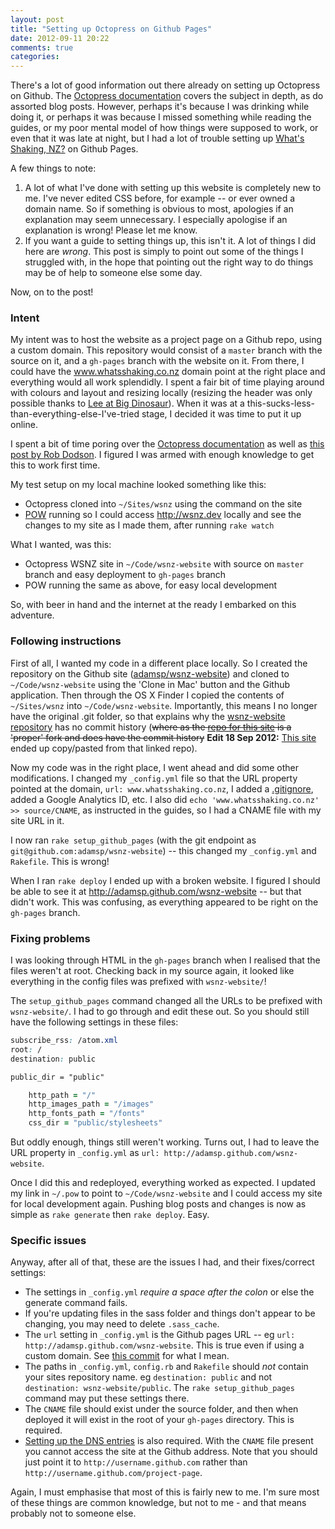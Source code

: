```yaml
---
layout: post
title: "Setting up Octopress on Github Pages"
date: 2012-09-11 20:22
comments: true
categories: 
---
```


There's a lot of good information out there already on setting up Octopress on Github. The [Octopress documentation](http://octopress.org/docs/deploying/github/) covers the subject in depth, as do assorted blog posts. However, perhaps it's because I was drinking while doing it, or perhaps it was because I missed something while reading the guides, or my poor mental model of how things were supposed to work, or even that it was late at night, but I had a lot of trouble setting up [What's Shaking, NZ?](http://www.whatsshaking.co.nz) on Github Pages.

<!-- more -->

A few things to note:
 
1. A lot of what I've done with setting up this website is completely new to me. I've never edited CSS before, for example -- or ever owned a domain name. So if something is obvious to most, apologies if an explanation may seem unnecessary. I especially apologise if an explanation is wrong! Please let me know.
2. If you want a guide to setting things up, this isn't it. A lot of things I did here are _wrong_. This post is simply to point out some of the things I struggled with, in the hope that pointing out the right way to do things may be of help to someone else some day.

Now, on to the post!

### Intent

My intent was to host the website as a project page on a Github repo, using a custom domain. This repository would consist of a `master` branch with the source on it, and a `gh-pages` branch with the website on it. From there, I could have the www.whatsshaking.co.nz domain point at the right place and everything would all work splendidly. I spent a fair bit of time playing around with colours and layout and resizing locally (resizing the header was only possible thanks to [Lee at Big Dinosaur](http://blog.bigdinosaur.org/changing-octopresss-header/)). When it was at a this-sucks-less-than-everything-else-I've-tried stage, I decided it was time to put it up online.

I spent a bit of time poring over the [Octopress documentation](http://octopress.org/docs/deploying/github/) as well as [this post by Rob Dodson](http://robdodson.me/blog/2012/04/30/custom-domain-with-octopress-and-github-pages/). I figured I was armed with enough knowledge to get this to work first time.

My test setup on my local machine looked something like this:

- Octopress cloned into `~/Sites/wsnz` using the command on the site
- [POW](http://pow.cx/) running so I could access http://wsnz.dev locally and see the changes to my site as I made them, after running `rake watch`

What I wanted, was this:
- Octopress WSNZ site in `~/Code/wsnz-website` with source on `master` branch and easy deployment to `gh-pages` branch
- POW running the same as above, for easy local development

So, with beer in hand and the internet at the ready I embarked on this adventure.

### Following instructions

First of all, I wanted my code in a different place locally. So I created the repository on the Github site ([adamsp/wsnz-website](https://github.com/adamsp/wsnz-website)) and cloned to `~/Code/wsnz-website` using the 'Clone in Mac' button and the Github application. Then through the OS X Finder I copied the contents of `~/Sites/wsnz` into `~/Code/wsnz-website`. Importantly, this means I no longer have the original .git folder, so that explains why the [wsnz-website repository](https://github.com/adamsp/wsnz-website) has no commit history (<s>where as the [repo for this site](https://github.com/adamsp/adamsp.github.com) is a 'proper' fork and does have the commit history</s> **Edit 18 Sep 2012:** [This site](https://github.com/adamsp/speakman-website) ended up copy/pasted from that linked repo).

Now my code was in the right place, I went ahead and did some other modifications. I changed my `_config.yml` file so that the URL property pointed at the domain, `url: www.whatsshaking.co.nz`, I added a [.gitignore](https://github.com/dstufft/octopress/blob/9f40242b1e7eb0098f0ef3c508c7bed7e647b982/.gitignore), added a Google Analytics ID, etc. I also did `echo 'www.whatsshaking.co.nz' >> source/CNAME`, as instructed in the guides, so I had a CNAME file with my site URL in it.

I now ran `rake setup_github_pages` (with the git endpoint as `git@github.com:adamsp/wsnz-website`) -- this changed my `_config.yml` and `Rakefile`. This is wrong! 

When I ran `rake deploy` I ended up with a broken website. I figured I should be able to see it at http://adamsp.github.com/wsnz-website -- but that didn't work. This was confusing, as everything appeared to be right on the `gh-pages` branch.

### Fixing problems

I was looking through HTML in the `gh-pages` branch when I realised that the files weren't at root. Checking back in my source again, it looked like everything in the config files was prefixed with `wsnz-website/`!

The `setup_github_pages` command changed all the URLs to be prefixed with `wsnz-website/`. I had to go through and edit these out. So you should still have the following settings in these files:
``` css _config.yml
subscribe_rss: /atom.xml
root: /
destination: public
```

``` css Rakefile
public_dir = "public"
```

``` ruby config.rb
    http_path = "/"
    http_images_path = "/images"
    http_fonts_path = "/fonts"
    css_dir = "public/stylesheets"
```
But oddly enough, things still weren't working. Turns out, I had to leave the URL property in `_config.yml` as `url: http://adamsp.github.com/wsnz-website`.

Once I did this and redeployed, everything worked as expected. I updated my link in `~/.pow` to point to `~/Code/wsnz-website` and I could access my site for local development again. Pushing blog posts and changes is now as simple as `rake generate` then `rake deploy`. Easy.

### Specific issues

Anyway, after all of that, these are the issues I had, and their fixes/correct settings:

- The settings in `_config.yml` *require a space after the colon* or else the generate command fails.
- If you're updating files in the sass folder and things don't appear to be changing, you may need to delete `.sass_cache`.
- The `url` setting in `_config.yml` is the Github pages URL -- eg `url: http://adamsp.github.com/wsnz-website`. This is true even if using a custom domain. See [this commit](https://github.com/adamsp/wsnz-website/commit/44e66db6a834624089e06bbd9b60779881045aba) for what I mean.
- The paths in `_config.yml`, `config.rb` and `Rakefile` should *not* contain your sites repository name. eg `destination: public` and not `destination: wsnz-website/public`. The `rake setup_github_pages` command may put these settings there.
- The `CNAME` file should exist under the source folder, and then when deployed it will exist in the root of your `gh-pages` directory. This is required.
- [Setting up the DNS entries](http://octopress.org/docs/deploying/github/#custom_domains) is also required. With the `CNAME` file present you cannot access the site at the Github address. Note that you should just point it to `http://username.github.com` rather than `http://username.github.com/project-page`.

Again, I must emphasise that most of this is fairly new to me. I'm sure most of these things are common knowledge, but not to me - and that means probably not to someone else.
